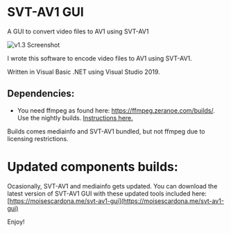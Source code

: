 # SVT-AV1 GUI

A GUI to convert video files to AV1 using SVT-AV1

![v1.3 Screenshot](https://moisescardona.me/wp-content/uploads/2019/11/SVT-AV1-GUI-v1.3.png)

I wrote this software to encode video files to AV1 using SVT-AV1.

Written in Visual Basic .NET using Visual Studio 2019.

## Dependencies:

* You need ffmpeg as found here: https://ffmpeg.zeranoe.com/builds/. Use the nightly builds. [Instructions here.](https://moisescardona.me/downloading-ffmpeg-svt-av1-gui/)

Builds comes mediainfo and SVT-AV1 bundled, but not ffmpeg due to licensing restrictions.

# Updated components builds:

Ocasionally, SVT-AV1 and mediainfo gets updated. You can download the latest version of SVT-AV1 GUI with these updated tools included here: [https://moisescardona.me/svt-av1-gui](https://moisescardona.me/svt-av1-gui)

Enjoy!
